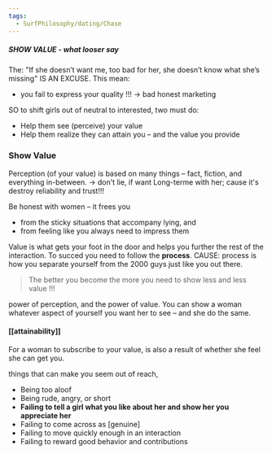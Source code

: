 ```yaml
---
tags:
  - SurfPhilosophy/dating/Chase
---
```


##### SHOW VALUE - what looser say
The: "If she doesn’t want me, too bad for her, she
doesn’t know what she’s missing"
IS AN EXCUSE. 
This mean: 
- you fail to express your quality !!! -> bad honest marketing

SO to shift girls out of neutral to  interested, two must do: 
- Help them see (perceive) your value
- Help them realize they can attain you – and the value you provide

### Show Value
Perception (of your value) is based on many things – fact, fiction, and everything in-between.
-> don't lie, if want Long-terme with her; cause it's destroy reliability and trust!!!

Be honest with women – it frees you
- from the sticky situations that accompany lying, and 
-  from feeling like you always need to impress them

Value is what gets your foot in the door and helps you further the rest of the interaction. To succed you need to follow the **process**. 
CAUSE: process is how you separate yourself from the 2000 guys just like you out there. 

> The better you become the more you need to show less and less value !!!


power of perception, and the power of value. You can show a woman whatever aspect of yourself you want her to see – and she do the same.


#### [[attainability]]
For a woman to subscribe to your value, is also a result of whether she feel she can get you.

things that can make you seem out of reach,
- Being too aloof
- Being rude, angry, or short
- **Failing to tell a girl what you like about her and show her you appreciate her**
- Failing to come across as [genuine]
- Failing to move quickly enough in an interaction
- Failing to reward good behavior and contributions

